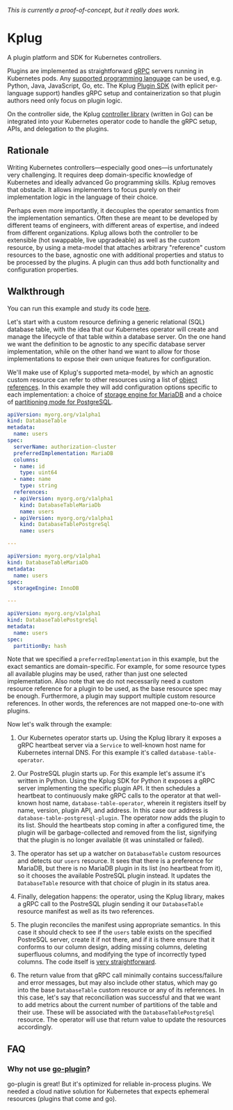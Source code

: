*This is currently a proof-of-concept, but it really does work.*

Kplug
=====

A plugin platform and SDK for Kubernetes controllers.

Plugins are implemented as straightforward [gRPC](https://grpc.io/) servers running in Kubernetes
pods. Any [supported programming language](https://grpc.io/docs/languages/) can be used, e.g. Python,
Java, JavaScript, Go, etc. The Kplug [Plugin SDK](sdk/) (with eplicit per-language support) handles
gRPC setup and containerization so that plugin authors need only focus on plugin logic.

On the controller side, the Kplug [controller library](kplug/) (written in Go) can be integrated
into your Kubernetes operator code to handle the gRPC setup, APIs, and delegation to the plugins.

Rationale
---------

Writing Kubernetes controllers—especially good ones—is unfortunately very challenging. It
requires deep domain-specific knowledge of Kubernetes and ideally advanced Go programming skills.
Kplug removes that obstacle. It allows implementers to focus purely on their implementation logic
in the language of their choice.

Perhaps even more importantly, it decouples the operator semantics from the implementation
semantics. Often these are meant to be developed by different teams of engineers, with different
areas of expertise, and indeed from different organizations. Kplug allows both the controller to
be extensible (hot swappable, live upgradeable) as well as the custom resource, by using a
meta-model that attaches arbitrary "reference" custom resources to the base, agnostic one with
additional properties and status to be processed by the plugins. A plugin can thus add both
functionality and configuration properties.

Walkthrough
-----------

You can run this example and study its code [here](examples/database-table).

Let's start with a custom resource defining a generic relational (SQL) database table, with
the idea that our Kubernetes operator will create and manage the lifecycle of that table
within a database server. On the one hand we want the definition to be agnostic to any specific
database server implementation, while on the other hand we want to allow for those implementations
to expose their own unique features for configuration.

We'll make use of Kplug's supported meta-model, by which an agnostic custom resource can
refer to other resources using a list of
[object references](https://dev-k8sref-io.web.app/docs/common-definitions/objectreference-/).
In this example they will add configuration options specific to each implementation:
a choice of [storage engine for MariaDB](https://mariadb.com/kb/en/storage-engines/) and
a choice of [partitioning mode for PostgreSQL](https://www.postgresql.org/docs/current/ddl-partitioning.html).

```yaml
apiVersion: myorg.org/v1alpha1
kind: DatabaseTable
metadata:
  name: users
spec:
  serverName: authorization-cluster
  preferredImplementation: MariaDB
  columns:
  - name: id
    type: uint64
  - name: name
    type: string
  references:
  - apiVersion: myorg.org/v1alpha1
    kind: DatabaseTableMariaDb
    name: users
  - apiVersion: myorg.org/v1alpha1
    kind: DatabaseTablePostgreSql
    name: users

---

apiVersion: myorg.org/v1alpha1
kind: DatabaseTableMariaDb
metadata:
  name: users
spec:
  storageEngine: InnoDB

---

apiVersion: myorg.org/v1alpha1
kind: DatabaseTablePostgreSql
metadata:
  name: users
spec:
  partitionBy: hash
```

Note that we specified a `preferredImplementation` in this example, but the exact semantics
are domain-specific. For example, for some resource types all available plugins may be used,
rather than just one selected implementation. Also note that we do not necessarily need a custom
resource reference for a plugin to be used, as the base resource spec may be enough. Furthermore,
a plugin may support multiple custom resource references. In other words, the references are not
mapped one-to-one with plugins.

Now let's walk through the example:

1. Our Kubernetes operator starts up. Using the Kplug library it exposes a gRPC heartbeat
server via a `Service` to well-known host name for Kubernetes internal DNS. For this example
it's called `database-table-operator`.

2. Our PostreSQL plugin starts up. For this example let's assume it's written in Python. Using
the Kplug SDK for Python it exposes a gRPC server implementing the specific plugin API. It
then schedules a heartbeat to continuously make gRPC calls to the operator at that well-known
host name, `database-table-operator`, wherein it registers itself by name, version, plugin
API, and address. In this case our address is `database-table-postgresql-plugin`. The operator
now adds the plugin to its list. Should the heartbeats stop coming in after a configured time,
the plugin will be garbage-collected and removed from the list, signifying that the plugin is
no longer available (it was uninstalled or failed).

3. The operator has set up a watcher on `DatabaseTable` custom resources and detects our `users`
resource. It sees that there is a preference for MariaDB, but there is no MariaDB plugin in
its list (no heartbeat from it), so it chooses the available PostreSQL plugin instead. It updates
the `DatabaseTable` resource with that choice of plugin in its status area.

4. Finally, delegation happens: the operator, using the Kplug library, makes a gRPC call to
the PostreSQL plugin sending it our `DatabaseTable` resource manifest as well as its two
references.

5. The plugin reconciles the manifest using appropriate semantics. In this case it should check
to see if the `users` table exists on the specified PostreSQL server, create it if not there,
and if it is there ensure that it conforms to our column design, adding missing columns, deleting
superfluous columns, and modifying the type of incorrectly typed columns. The code itself is
[very straightforward](examples/database-table/postgresql-plugin/implementation.py).

6. The return value from that gRPC call minimally contains success/failure and error messages,
but may also include other status, which may go into the base `DatabaseTable` custom resource
or any of its references. In this case, let's say that reconciliation was successful and
that we want to add metrics about the current number of partitions of the table and their
use. These will be associated with the `DatabaseTablePostgreSql` resource. The operator
will use that return value to update the resources accordingly.

FAQ
---

### Why not use [go-plugin](https://github.com/hashicorp/go-plugin)?

go-plugin is great! But it's optimized for reliable in-process plugins. We needed a cloud native
solution for Kubernetes that expects ephemeral resources (plugins that come and go).
